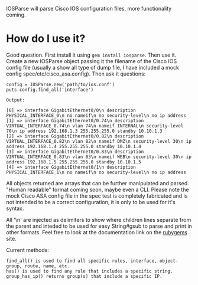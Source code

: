 IOSParse will parse Cisco IOS configuration files, more functionality coming.

# How do I use it?
Good question.  First install it using `gem install iosparse`.  Then use it.  Create a new IOSParse object passing it the filename of the Cisco IOS config file (usually a show all type of dump file, I have included a mock config spec/etc/cisco_asa.config).  Then ask it questions:

````
config = IOSParse.new('path/to/ios.conf')
puts config.find_all('interface')
````
````
Output:

[0] => interface GigabitEthernet0/0\n description PHYSICAL_INTERFACE_0\n no nameif\n no security-level\n no ip address
[1] => interface GigabitEthernet0/0.74\n description VIRTUAL_INTERFACE_0.74\n vlan 74\n nameif INTERNAL\n security-level 70\n ip address 192.168.1.3 255.255.255.0 standby 10.10.1.3
[2] => interface GigabitEthernet0/0.82\n description VIRTUAL_INTERFACE_0.82\n vlan 82\n nameif DMZ\n security-level 30\n ip address 192.168.1.4 255.255.255.0 standby 10.10.1.4
[3] => interface GigabitEthernet0/0.83\n description VIRTUAL_INTERFACE_0.83\n vlan 83\n nameif WEB\n security-level 30\n ip address 192.168.1.5 255.255.255.0 standby 10.10.1.5
[4] => interface GigabitEthernet0/1\n description PHYSICAL_INTERFACE_1\n no nameif\n no security-level\n no ip address
````

All objects returned are arrays that can be further manipulated and parsed.  "Human readable" format coming soon, maybe even a CLI.  Please note the mock Cisco ASA config file in the spec test is completely fabricated and is not intended to be a correct configuration, it is only to be used for it's syntax.

All '\n' are injected as delimiters to show where children lines separate from the parent and inteded to be used for easy String#gsub to parse and print in other formats.  Feel free to look at the documentation link on the <a href="http://rubygems.org/gems/iosparse">rubygems</a> site.

Current methods:
````
find_all() is used to find all specific rules, interface, object-group, route, name, etc.
has() is used to find any rule that includes a specific string.
group_has_ip() returns group(s) that include a specific IP.
````